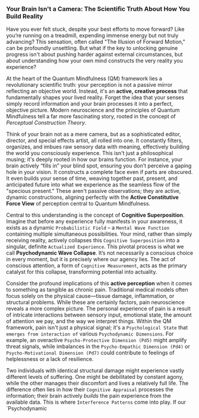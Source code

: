 ### Your Brain Isn't a Camera: The Scientific Truth About How You Build Reality

Have you ever felt stuck, despite your best efforts to move forward? Like you’re running on a treadmill, expending immense energy but not truly advancing? This sensation, often called "The Illusion of Forward Motion," can be profoundly unsettling. But what if the key to unlocking genuine progress isn't about pushing harder against external circumstances, but about understanding how your own mind constructs the very reality you experience?

At the heart of the Quantum Mindfulness (QM) framework lies a revolutionary scientific truth: your perception is not a passive mirror reflecting an objective world. Instead, it's an **active, creative process** that fundamentally shapes your lived reality. Forget the idea that your senses simply record information and your brain processes it into a perfect, objective picture. Modern neuroscience and the principles of Quantum Mindfulness tell a far more fascinating story, rooted in the concept of *Perceptual Construction Theory*.

Think of your brain not as a mere camera, but as a sophisticated editor, director, and special effects artist, all rolled into one. It constantly filters, organizes, and imbues raw sensory data with meaning, effectively building the world you consciously experience. This isn't just a philosophical musing; it's deeply rooted in how our brains function. For instance, your brain actively “fills in” your blind spot, ensuring you don't perceive a gaping hole in your vision. It constructs a complete face even if parts are obscured. It even builds your sense of time, weaving together past, present, and anticipated future into what we experience as the seamless flow of the "specious present." These aren't passive observations; they are active, dynamic constructions, aligning perfectly with the **Active Constitutive Force View** of perception central to Quantum Mindfulness.

Central to this understanding is the concept of **Cognitive Superposition**. Imagine that before any experience fully manifests in your awareness, it exists as a dynamic `Probabilistic Field` – a `Mental Wave Function` containing multiple simultaneous possibilities. Your mind, rather than simply receiving reality, actively collapses this `Cognitive Superposition` into a singular, definite `Actualized Experience`. This pivotal process is what we call **Psychodynamic Wave Collapse**. It’s not necessarily a conscious choice in every moment, but it is precisely where our agency lies. The act of conscious attention, a form of `Cognitive Measurement`, acts as the primary catalyst for this collapse, transforming potential into actuality.

Consider the profound implications of this **active perception** when it comes to something as tangible as chronic pain. Traditional medical models often focus solely on the physical cause—tissue damage, inflammation, or structural problems. While these are certainly factors, pain neuroscience reveals a more complex picture. The personal experience of pain is a result of intricate interactions between sensory input, emotional state, the amount of attention we pay, and the way we interpret things. Within the QM framework, pain isn't just a physical signal; it's a `Psychological State` that `emerges from interaction of` various `Psychodynamic Dimensions`. For example, an overactive `Psycho-Protective Dimension (Pd5)` might amplify threat signals, while imbalances in the `Psycho-Empathic Dimension (Pd4)` or `Psycho-Motivational Dimension (Pd7)` could contribute to feelings of helplessness or a lack of resilience.

Two individuals with identical structural damage might experience vastly different levels of suffering. One might be debilitated by constant agony, while the other manages their discomfort and lives a relatively full life. The difference often lies in how their `Cognitive Appraisal` processes the information; their brain actively *builds* the pain experience from the available data. This is where `Interference Patterns` come into play. If our `Psychodynamic